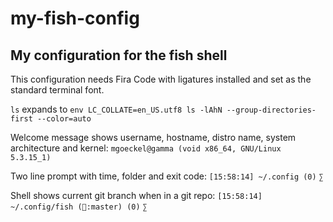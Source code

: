 # my-fish-config
## My configuration for the fish shell

This configuration needs Fira Code with ligatures installed and set as the standard terminal font.

`ls` expands to `env LC_COLLATE=en_US.utf8 ls -lAhN --group-directories-first --color=auto`

Welcome message shows username, hostname, distro name, system architecture and kernel:
`mgoeckel@gamma (void x86_64, GNU/Linux 5.3.15_1)`

Two line prompt with time, folder and exit code:
`[15:58:14] ~/.config (0)`
`∑`

Shell shows current git branch when in a git repo:
`[15:58:14] ~/.config/fish (:master) (0)`
`∑`